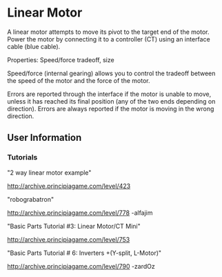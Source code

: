 # Linear Motor
A linear motor attempts to move its pivot to the target end of the motor. Power the motor by connecting it to a controller (CT) using an interface cable (blue cable).

Properties: Speed/force tradeoff, size

Speed/force (internal gearing) allows you to control the tradeoff between the speed of the motor and the force of the motor.

Errors are reported through the interface if the motor is unable to move, unless it has reached its final position (any of the two ends depending on direction). Errors are always reported if the motor is moving in the wrong direction.

## User Information

### Tutorials
"2 way linear motor example"

http://archive.principiagame.com/level/423

"robograbatron"

http://archive.principiagame.com/level/778 -alfajim

"Basic Parts Tutorial #3: Linear Motor/CT Mini"

http://archive.principiagame.com/level/753

"Basic Parts Tutorial # 6: Inverters +(Y-split, L-Motor)"

http://archive.principiagame.com/level/790 -zardOz